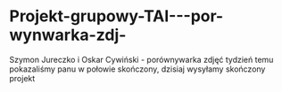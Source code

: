 # Projekt-grupowy-TAI---por-wynwarka-zdj-
Szymon Jureczko i Oskar Cywiński - porównywarka zdjęć
tydzień temu pokazaliśmy panu w połowie skończony, dzisiaj wysyłamy skończony projekt

